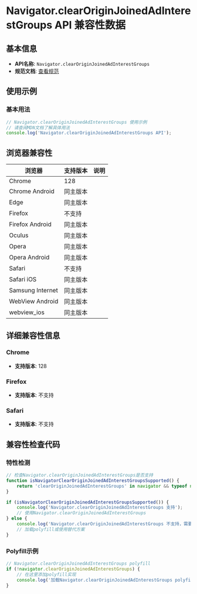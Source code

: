# Navigator.clearOriginJoinedAdInterestGroups API 兼容性数据

## 基本信息

- **API名称**: `Navigator.clearOriginJoinedAdInterestGroups`
- **规范文档**: [查看规范](https://wicg.github.io/turtledove/#dom-navigator-clearoriginjoinedadinterestgroups)

## 使用示例

### 基本用法

```javascript
// Navigator.clearOriginJoinedAdInterestGroups 使用示例
// 请查阅MDN文档了解具体用法
console.log('Navigator.clearOriginJoinedAdInterestGroups API');
```

## 浏览器兼容性

| 浏览器 | 支持版本 | 说明 |
|--------|----------|------|
| Chrome | 128 |  |
| Chrome Android | 同主版本 |  |
| Edge | 同主版本 |  |
| Firefox | 不支持 |  |
| Firefox Android | 同主版本 |  |
| Oculus | 同主版本 |  |
| Opera | 同主版本 |  |
| Opera Android | 同主版本 |  |
| Safari | 不支持 |  |
| Safari iOS | 同主版本 |  |
| Samsung Internet | 同主版本 |  |
| WebView Android | 同主版本 |  |
| webview_ios | 同主版本 |  |

## 详细兼容性信息

### Chrome

- **支持版本**: 128

### Firefox

- **支持版本**: 不支持

### Safari

- **支持版本**: 不支持

## 兼容性检查代码

### 特性检测

```javascript
// 检查Navigator.clearOriginJoinedAdInterestGroups是否支持
function isNavigatorClearOriginJoinedAdInterestGroupsSupported() {
    return 'clearOriginJoinedAdInterestGroups' in navigator && typeof navigator.clearOriginJoinedAdInterestGroups === 'function';
}

if (isNavigatorClearOriginJoinedAdInterestGroupsSupported()) {
    console.log('Navigator.clearOriginJoinedAdInterestGroups 支持');
    // 使用Navigator.clearOriginJoinedAdInterestGroups
} else {
    console.log('Navigator.clearOriginJoinedAdInterestGroups 不支持，需要polyfill');
    // 加载polyfill或使用替代方案
}
```

### Polyfill示例

```javascript
// Navigator.clearOriginJoinedAdInterestGroups polyfill
if (!navigator.clearOriginJoinedAdInterestGroups) {
    // 在这里添加polyfill实现
    console.log('加载Navigator.clearOriginJoinedAdInterestGroups polyfill');
}
```

